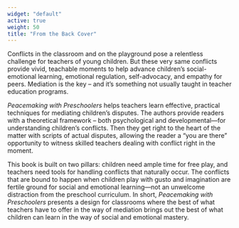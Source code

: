 ```yaml
---
widget: "default"
active: true
weight: 50
title: "From the Back Cover"
---
```


Conflicts in the classroom and on the playground pose a relentless challenge for teachers of young children. But these very same conflicts provide vivid, teachable moments to help advance children’s social-emotional learning, emotional regulation, self-advocacy, and empathy for peers. Mediation is the key – and it’s something not usually taught in teacher education programs.

*Peacemaking with Preschoolers* helps teachers learn effective, practical techniques for mediating children’s disputes. The authors provide readers with a theoretical framework – both psychological and developmental—for understanding children’s conflicts. Then they get right to the heart of the matter with scripts of actual disputes, allowing the reader a “you are there” opportunity to witness skilled teachers dealing with conflict right in the moment.

This book is built on two pillars: children need ample time for free play, and teachers need tools for handling conflicts that naturally occur. The conflicts that are bound to happen when children play with gusto and imagination are fertile ground for social and emotional learning—not an unwelcome distraction from the preschool curriculum. In short, *Peacemaking with Preschoolers* presents a design for classrooms where the best of what teachers have to offer in the way of mediation brings out the best of what children can learn in the way of social and emotional mastery.
